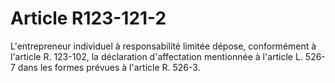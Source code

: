 # Article R123-121-2

L'entrepreneur individuel à responsabilité limitée dépose, conformément à l'article R. 123-102, la déclaration d'affectation mentionnée à l'article L. 526-7 dans les formes prévues à l'article R. 526-3.
